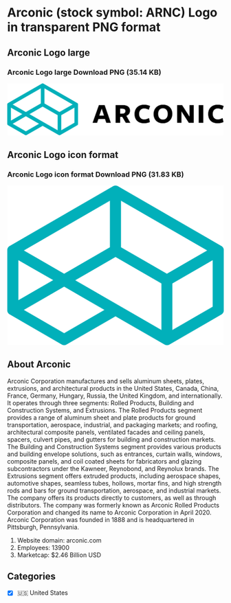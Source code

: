 # Arconic (stock symbol: ARNC) Logo in transparent PNG format

## Arconic Logo large

### Arconic Logo large Download PNG (35.14 KB)

![Arconic Logo large Download PNG (35.14 KB)](/img/orig/ARNC_BIG-ed763f3c.png)

## Arconic Logo icon format

### Arconic Logo icon format Download PNG (31.83 KB)

![Arconic Logo icon format Download PNG (31.83 KB)](/img/orig/ARNC-ca68511e.png)

## About Arconic

Arconic Corporation manufactures and sells aluminum sheets, plates, extrusions, and architectural products in the United States, Canada, China, France, Germany, Hungary, Russia, the United Kingdom, and internationally. It operates through three segments: Rolled Products, Building and Construction Systems, and Extrusions. The Rolled Products segment provides a range of aluminum sheet and plate products for ground transportation, aerospace, industrial, and packaging markets; and roofing, architectural composite panels, ventilated facades and ceiling panels, spacers, culvert pipes, and gutters for building and construction markets. The Building and Construction Systems segment provides various products and building envelope solutions, such as entrances, curtain walls, windows, composite panels, and coil coated sheets for fabricators and glazing subcontractors under the Kawneer, Reynobond, and Reynolux brands. The Extrusions segment offers extruded products, including aerospace shapes, automotive shapes, seamless tubes, hollows, mortar fins, and high strength rods and bars for ground transportation, aerospace, and industrial markets. The company offers its products directly to customers, as well as through distributors. The company was formerly known as Arconic Rolled Products Corporation and changed its name to Arconic Corporation in April 2020. Arconic Corporation was founded in 1888 and is headquartered in Pittsburgh, Pennsylvania.

1. Website domain: arconic.com
2. Employees: 13900
3. Marketcap: $2.46 Billion USD


## Categories
- [x] 🇺🇸 United States
